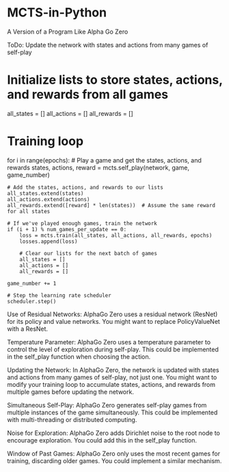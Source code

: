 # MCTS-in-Python
A Version of a Program Like Alpha Go Zero

ToDo:
Update the network with states and actions from many games of self-play
# Initialize lists to store states, actions, and rewards from all games
all_states = []
all_actions = []
all_rewards = []

# Training loop
for i in range(epochs):
    # Play a game and get the states, actions, and rewards
    states, actions, reward = mcts.self_play(network, game, game_number)
    
    # Add the states, actions, and rewards to our lists
    all_states.extend(states)
    all_actions.extend(actions)
    all_rewards.extend([reward] * len(states))  # Assume the same reward for all states
    
    # If we've played enough games, train the network
    if (i + 1) % num_games_per_update == 0:
        loss = mcts.train(all_states, all_actions, all_rewards, epochs)
        losses.append(loss)
        
        # Clear our lists for the next batch of games
        all_states = []
        all_actions = []
        all_rewards = []
    
    game_number += 1

    # Step the learning rate scheduler
    scheduler.step()


Use of Residual Networks: AlphaGo Zero uses a residual network (ResNet) for its policy and value networks. You might want to replace PolicyValueNet with a ResNet.

Temperature Parameter: AlphaGo Zero uses a temperature parameter to control the level of exploration during self-play. This could be implemented in the self_play function when choosing the action.

Updating the Network: In AlphaGo Zero, the network is updated with states and actions from many games of self-play, not just one. You might want to modify your training loop to accumulate states, actions, and rewards from multiple games before updating the network.

Simultaneous Self-Play: AlphaGo Zero generates self-play games from multiple instances of the game simultaneously. This could be implemented with multi-threading or distributed computing.

Noise for Exploration: AlphaGo Zero adds Dirichlet noise to the root node to encourage exploration. You could add this in the self_play function.

Window of Past Games: AlphaGo Zero only uses the most recent games for training, discarding older games. You could implement a similar mechanism.
